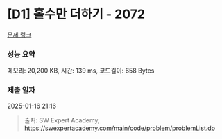 # [D1] 홀수만 더하기 - 2072 

[문제 링크](https://swexpertacademy.com/main/code/problem/problemDetail.do?contestProbId=AV5QSEhaA5sDFAUq) 

### 성능 요약

메모리: 20,200 KB, 시간: 139 ms, 코드길이: 658 Bytes

### 제출 일자

2025-01-16 21:16



> 출처: SW Expert Academy, https://swexpertacademy.com/main/code/problem/problemList.do